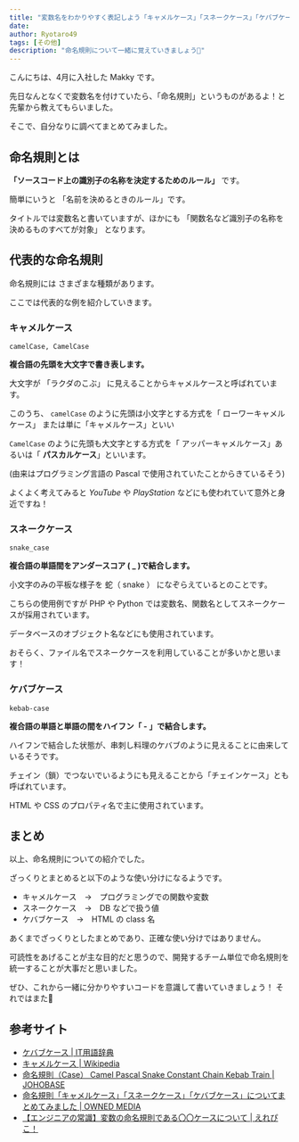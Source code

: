 ```yaml
---
title: "変数名をわかりやすく表記しよう「キャメルケース」「スネークケース」「ケバブケース」"
date: 
author: Ryotaro49
tags: [その他]
description: "命名規則について一緒に覚えていきましょう🐫"
---
```


こんにちは、4月に入社した Makky です。

先日なんとなくで変数名を付けていたら、「命名規則」というものがあるよ！と先輩から教えてもらいました。

そこで、自分なりに調べてまとめてみました。

## 命名規則とは

**「ソースコード上の識別子の名称を決定するためのルール」** です。

簡単にいうと 「名前を決めるときのルール」です。

タイトルでは変数名と書いていますが、ほかにも 「関数名など識別子の名称を決めるものすべてが対象」 となります。

## 代表的な命名規則

命名規則には さまざまな種類があります。

ここでは代表的な例を紹介していきます。

### キャメルケース
```:title=キャメルケース,パスカルケースの例
camelCase, CamelCase
```
**複合語の先頭を大文字で書き表します。**

大文字が 「ラクダのこぶ」 に見えることからキャメルケースと呼ばれています。

このうち、 `camelCase` のように先頭は小文字とする方式を「 ローワーキャメルケース」 または単に「キャメルケース」といい

 `CamelCase` のように先頭も大文字とする方式を「 アッパーキャメルケース」あるいは「 **パスカルケース**」といいます。

 (由来はプログラミング言語の Pascal で使用されていたことからきているそう)

よくよく考えてみると *YouTube* や *PlayStation* などにも使われていて意外と身近ですね！

### スネークケース
```:title=スネークケースの例
snake_case
```
**複合語の単語間をアンダースコア ( _ )で結合します。**

小文字のみの平板な様子を 蛇（ snake ） になぞらえているとのことです。

こちらの使用例ですが PHP や Python では変数名、関数名としてスネークケースが採用されています。

データベースのオブジェクト名などにも使用されています。

おそらく、ファイル名でスネークケースを利用していることが多いかと思います！
### ケバブケース
```:title=ケバブケースの例
kebab-case
```
**複合語の単語と単語の間をハイフン「 - 」で結合します。**

ハイフンで結合した状態が、串刺し料理のケバブのように見えることに由来しているそうです。

チェイン（鎖）でつないでいるようにも見えることから「チェインケース」とも呼ばれています。

HTML や CSS のプロパティ名で主に使用されています。

## まとめ

以上、命名規則についての紹介でした。

ざっくりとまとめると以下のような使い分けになるようです。

- キャメルケース　→　プログラミングでの関数や変数
- スネークケース　→　DB などで扱う値
- ケバブケース　→　HTML の class 名

あくまでざっくりとしたまとめであり、正確な使い分けではありません。

可読性をあげることが主な目的だと思うので、開発するチーム単位で命名規則を統一することが大事だと思いました。

ぜひ、これから一緒に分かりやすいコードを意識して書いていきましょう！
それではまた👋

## 参考サイト
- [ケバブケース | IT用語辞典](https://e-words.jp/w/%E3%82%B1%E3%83%90%E3%83%96%E3%82%B1%E3%83%BC%E3%82%B9.html)
- [キャメルケース | Wikipedia](https://ja.wikipedia.org/wiki/%E3%82%AD%E3%83%A3%E3%83%A1%E3%83%AB%E3%82%B1%E3%83%BC%E3%82%B9)
- [命名規則（Case） Camel Pascal Snake Constant Chain Kebab Train | JOHOBASE](https://johobase.com/naming-convention-case/#:~:text=%E3%82%8B%E3%81%9D%E3%81%86%E3%81%A7%E3%81%99%E3%80%82-,%E3%82%AD%E3%83%A3%E3%83%A1%E3%83%AB%E3%82%B1%E3%83%BC%E3%82%B9,%E3%81%AF%E5%A4%A7%E6%96%87%E5%AD%97%E3%81%8B%E3%82%89%E5%A7%8B%E3%82%81%E3%81%BE%E3%81%99%E3%80%82&text=C%23%E3%81%AE%E5%A4%89%E6%95%B0%E5%90%8D%E3%80%81%E3%83%91%E3%83%A9%E3%83%A1%E3%83%BC%E3%82%BF%E3%83%BC,%E3%81%8B%E3%82%89%E3%81%8D%E3%81%A6%E3%81%84%E3%82%8B%E3%81%9D%E3%81%86%E3%81%A7%E3%81%99%E3%80%82)
- [命名規則「キャメルケース」「スネークケース」「ケバブケース」についてまとめてみました | OWNED MEDIA](https://designsupply-web.com/media/development/4052/)
- [【エンジニアの常識】変数の命名規則である〇〇ケースについて | えれぴこ！](https://q3task.com/xxcase/)
